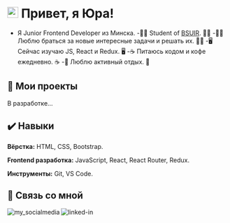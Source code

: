 
# <img src="https://media.giphy.com/media/hvRJCLFzcasrR4ia7z/giphy.gif" width="25px"> Привет, я Юра!
- Я Junior Frontend Developer из Минска. 
-👨‍🎓 Student of [BSUIR](https://www.bsuir.by/). 👨‍🎓
-👨‍💻 Люблю браться за новые интересные задачи и решать их. 👨‍💻
-🖥 Сейчас изучаю JS, React и Redux. 🖥
-☕ Питаюсь кодом и кофе ежедневно. ☕
-🌿 Люблю активный отдых. 🌿

  
## 📌 Мои проекты

В разработке...
  
## ✔️ Навыки

**Вёрстка:** HTML, CSS, Bootstrap.

**Frontend разработка:** JavaScript, React, React Router, Redux.

**Инструменты:** Git, VS Code.

  
## 🔗 Связь со мной

[<img align="left" alt="my_socialmedia" title="Мои социальные сети" src="https://img.shields.io/badge/my_site-000?style=for-the-badge&logo=ko-fi&logoColor=white" />](https://linkrr.ru/vechorko.yura)
[<img align="left" alt="linked-in" title="Мой LinkedIn" src="https://img.shields.io/badge/linkedin-%230077B5.svg?&style=for-the-badge&logo=linkedin&logoColor=white" />](https://www.linkedin.com/in/yura-vechorko-6087b717b/)
